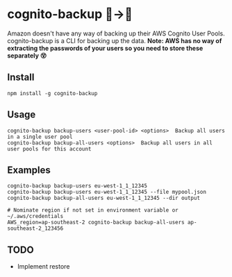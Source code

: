 # cognito-backup 👫→💾
Amazon doesn't have any way of backing up their AWS Cognito User Pools.
cognito-backup is a CLI for backing up the data. <b>Note: AWS has no way of extracting the passwords of your users so you need to store these separately 😵</b>



## Install
```
npm install -g cognito-backup
```

## Usage
```
cognito-backup backup-users <user-pool-id> <options>  Backup all users in a single user pool
cognito-backup backup-all-users <options>  Backup all users in all user pools for this account
```

## Examples
```
cognito-backup backup-users eu-west-1_1_12345
cognito-backup backup-users eu-west-1_1_12345 --file mypool.json
cognito-backup backup-all-users eu-west-1_1_12345 --dir output

# Nominate region if not set in environment variable or ~/.aws/credentials
AWS_region=ap-southeast-2 cognito-backup backup-all-users ap-southeast-2_123456
```

## TODO
- Implement restore
